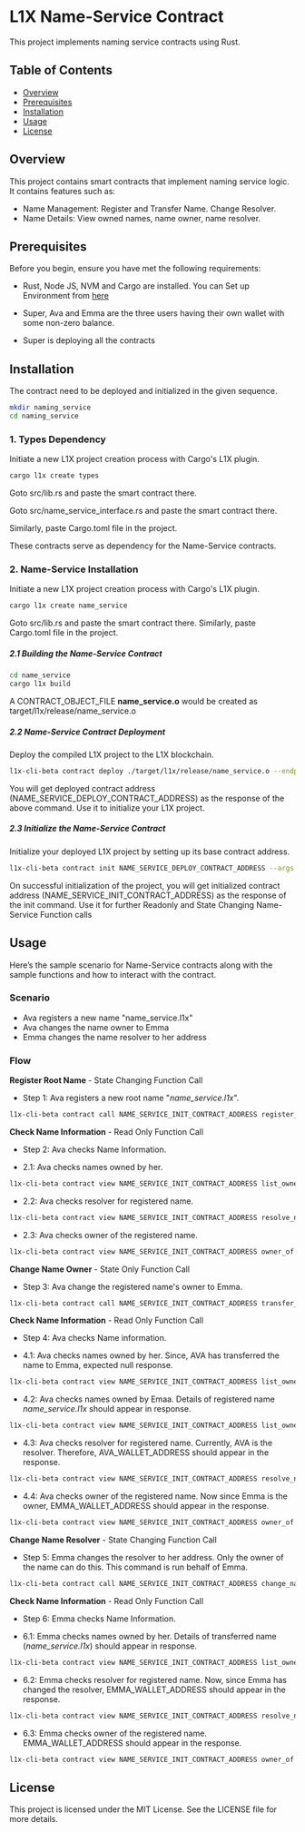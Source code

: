 ﻿# L1X Name-Service Contract

This project implements naming service contracts using Rust.

## Table of Contents

- [Overview](#overview)
- [Prerequisites](#prerequisites)
- [Installation](#installation)
- [Usage](#usage)
- [License](#license)

## Overview

This project contains smart contracts that implement naming service logic. It contains features such as:
- Name Management: Register and Transfer Name. Change Resolver.
- Name Details: View owned names, name owner, name resolver.


## Prerequisites

Before you begin, ensure you have met the following requirements:

- Rust, Node JS, NVM and Cargo are installed. You can Set up Environment from [here](https://l1x-sdk.gitbook.io/l1x-developer-interface/v/interface-essentials/l1x-vm-sdk/l1x-native-sdk-for-l1x-vm/set-up-environment)

- Super, Ava  and Emma are the three users having their own wallet with some non-zero balance.

- Super is deploying all the contracts




## Installation

The contract need to be deployed and initialized in the given sequence.

```sh
mkdir naming_service
cd naming_service
```


### 1. Types Dependency



Initiate a new L1X project creation process with Cargo's L1X plugin.
 ```sh
cargo l1x create types
```

Goto src/lib.rs and paste the smart contract there. 

Goto src/name_service_interface.rs and paste the smart contract there.

Similarly, paste Cargo.toml file in the project.


These contracts serve as dependency for the Name-Service contracts.





### 2. Name-Service Installation


Initiate a new L1X project creation process with Cargo's L1X plugin.
 ```sh
cargo l1x create name_service
```

Goto src/lib.rs and paste the smart contract there. Similarly, paste Cargo.toml file in the project.


##### 2.1 Building the Name-Service Contract
 ```sh
cd name_service
cargo l1x build
```
A CONTRACT_OBJECT_FILE **name_service.o** would be created as target/l1x/release/name_service.o


##### 2.2 Name-Service Contract Deployment

Deploy the compiled L1X project to the L1X blockchain.

```sh
l1x-cli-beta contract deploy ./target/l1x/release/name_service.o --endpoint https://v2-testnet-rpc.l1x.foundation --fee_limit 100000
```
You will get deployed contract address (NAME_SERVICE_DEPLOY_CONTRACT_ADDRESS) as the response of the above command. Use it to initialize your L1X project.


##### 2.3 Initialize the Name-Service Contract

Initialize your deployed L1X project by setting up its base contract address.

```sh
l1x-cli-beta contract init NAME_SERVICE_DEPLOY_CONTRACT_ADDRESS --args '{}'  --endpoint https://v2-testnet-rpc.l1x.foundation --fee_limit 100000
```

On successful initialization of the project, you will get initialized contract address (NAME_SERVICE_INIT_CONTRACT_ADDRESS) as the response of the init command. Use it for further Readonly and State Changing Name-Service Function calls


## Usage

Here’s the sample scenario for Name-Service contracts along with the sample functions and how to interact with the contract.



### Scenario

- Ava registers a new name "name_service.l1x"
- Ava changes the name owner to Emma
- Emma changes the name resolver to her address

### Flow


**Register Root Name** - State Changing Function Call
- Step 1: Ava registers a new root name "_name_service.l1x_".

```sh
l1x-cli-beta contract call NAME_SERVICE_INIT_CONTRACT_ADDRESS register_root_name --args '{"name": "ROOT_NAME_TO_BE_REGISTERED", "resolver": "AVA_WALLET_ADDRESS"}' --endpoint https://v2-testnet-rpc.l1x.foundation --fee_limit 1000000
```


**Check Name Information** - Read Only Function Call
- Step 2: Ava checks Name Information.

- 2.1: Ava checks names owned by her. 

```sh
l1x-cli-beta contract view NAME_SERVICE_INIT_CONTRACT_ADDRESS list_owned_names --args '{"user": "AVA_WALLET_ADDRESS"}' --endpoint https://v2-testnet-rpc.l1x.foundation
```

- 2.2: Ava checks resolver for registered name.

```sh
l1x-cli-beta contract view NAME_SERVICE_INIT_CONTRACT_ADDRESS resolve_name --args '{"name": "REGISTERED_ROOT_NAME"}' --endpoint https://v2-testnet-rpc.l1x.foundation
```

- 2.3: Ava checks owner of the registered name.

```sh
l1x-cli-beta contract view NAME_SERVICE_INIT_CONTRACT_ADDRESS owner_of --args '{"name": "REGISTERED_ROOT_NAME"}' --endpoint https://v2-testnet-rpc.l1x.foundation
```


**Change Name Owner** - State Only Function Call
- Step 3: Ava change the registered name's owner to Emma.


```sh
l1x-cli-beta contract call NAME_SERVICE_INIT_CONTRACT_ADDRESS transfer_name --args '{"name": "REGISTERED_ROOT_NAME", "new_owner": "EMMA_WALLET_ADDRESS"}' --endpoint https://v2-testnet-rpc.l1x.foundation --fee_limit 1000000

```

**Check Name Information** - Read Only Function Call
- Step 4: Ava checks Name information. 

- 4.1: Ava checks names owned by her. Since, AVA has transferred the name to Emma, expected null response.

```sh
l1x-cli-beta contract view NAME_SERVICE_INIT_CONTRACT_ADDRESS list_owned_names --args '{"user": "AVA_WALLET_ADDRESS"}' --endpoint https://v2-testnet-rpc.l1x.foundation
```


- 4.2: Ava checks names owned by Emaa. Details of registered name _name_service.l1x_ should appear in response.

```sh
l1x-cli-beta contract view NAME_SERVICE_INIT_CONTRACT_ADDRESS list_owned_names --args '{"user": "EMMA__WALLET_ADDRESS"}' --endpoint https://v2-testnet-rpc.l1x.foundation
```

- 4.3: Ava checks resolver for registered name. Currently, AVA is the resolver. Therefore, AVA_WALLET_ADDRESS should appear in the response.

```sh
l1x-cli-beta contract view NAME_SERVICE_INIT_CONTRACT_ADDRESS resolve_name --args '{"name": "REGISTERED_ROOT_NAME"}' --endpoint https://v2-testnet-rpc.l1x.foundation
```

- 4.4: Ava checks owner of the registered name. Now since Emma is the owner, EMMA_WALLET_ADDRESS should appear in the response.

```sh
l1x-cli-beta contract view NAME_SERVICE_INIT_CONTRACT_ADDRESS owner_of --args '{"name": "REGISTERED_ROOT_NAME"}' --endpoint https://v2-testnet-rpc.l1x.foundation
```


**Change Name Resolver** - State Changing Function Call
- Step 5: Emma changes the resolver to her address. Only the owner of the name can do this. This command is run behalf of Emma.

```sh
l1x-cli-beta contract call NAME_SERVICE_INIT_CONTRACT_ADDRESS change_name_resolver --args '{"name": "REGISTERED_ROOT_NAME", "new_resolver": "EMMA_WALLET_ADDRESS"}' --endpoint https://v2-testnet-rpc.l1x.foundation --fee_limit 1000000
```


**Check Name Information** - Read Only Function Call
- Step 6: Emma checks Name Information.

- 6.1: Emma checks names owned by her. Details of transferred name (_name_service.l1x_) should appear in response.

```sh
l1x-cli-beta contract view NAME_SERVICE_INIT_CONTRACT_ADDRESS list_owned_names --args '{"user": "EMMA_WALLET_ADDRESS"}' --endpoint https://v2-testnet-rpc.l1x.foundation
```

- 6.2: Emma checks resolver for registered name. Now, since Emma has changed the resolver, EMMA_WALLET_ADDRESS should appear in the response.

```sh
l1x-cli-beta contract view NAME_SERVICE_INIT_CONTRACT_ADDRESS resolve_name --args '{"name": "REGISTERED_ROOT_NAME"}' --endpoint https://v2-testnet-rpc.l1x.foundation
```

- 6.3: Emma checks owner of the registered name. EMMA_WALLET_ADDRESS should appear in the response.

```sh
l1x-cli-beta contract view NAME_SERVICE_INIT_CONTRACT_ADDRESS owner_of --args '{"name": "REGISTERED_ROOT_NAME"}' --endpoint https://v2-testnet-rpc.l1x.foundation
```


## License
This project is licensed under the MIT License. See the LICENSE file for more details.
